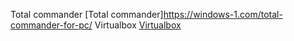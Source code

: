 Total commander
[Total commander]https://windows-1.com/total-commander-for-pc/
Virtualbox
[Virtualbox](https://websiteforstudents.com/installing-virtualbox-windows-10/)
